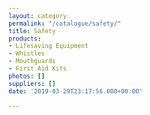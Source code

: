 ```yaml
---
layout: category
permalink: "/catalogue/safety/"
title: Safety
products:
- Lifesaving Equipment
- Whistles
- Mouthguards
- First Aid Kits
photos: []
suppliers: []
date: '2019-03-29T23:17:56.000+00:00'

---
```

